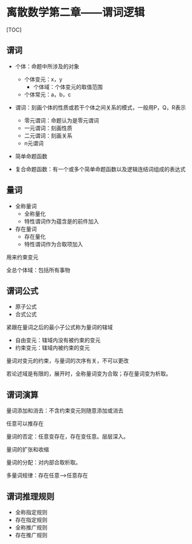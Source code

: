 # 离散数学第二章——谓词逻辑
[TOC]

## 谓词

- 个体：命题中所涉及的对象
  - 个体变元：x，y
    - 个体域：个体变元的取值范围
  - 个体常元：a，b，c
- 谓词：刻画个体的性质或若干个体之间关系的模式，一般用P，Q，R表示
  - 零元谓词：命题认为是零元谓词
  - 一元谓词：刻画性质
  - 二元谓词：刻画关系
  - n元谓词

- 简单命题函数
- 复合命题函数：有一个或多个简单命题函数以及逻辑连结词组成的表达式

## 量词

- 全称量词
  - 全称量化
  - 特性谓词作为蕴含是的前件加入
- 存在量词
  - 存在量化
  - 特性谓词作为合取项加入

用来约束变元

全总个体域：包括所有事物

## 谓词公式

- 原子公式
- 合式公式

紧跟在量词之后的最小子公式称为量词的辖域

- 自由变元：辖域内没有被约束的变元
- 约束变元：辖域内被约束的变元

量词对变元的约束，与量词的次序有关，不可以更改

若论述域是有限的，展开时，全称量词变为合取；存在量词变为析取。

## 谓词演算

量词添加和消去：不含约束变元则随意添加或消去

任意可以推存在

量词的否定：任意变存在，存在变任意。层层深入。

量词的扩张和收缩

量词的分配：对内部合取析取。

多量词规律：存在任意-->任意存在

## 谓词推理规则

- 全称指定规则
- 存在指定规则
- 全称推广规则
- 存在推广规则